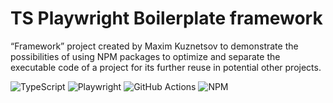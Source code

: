 # TS Playwright Boilerplate framework

“Framework” project created by Maxim Kuznetsov to demonstrate the possibilities of using NPM packages to optimize and separate the executable code of a project for its further reuse in potential other projects.

[//]: # ([![Playwright Tests]&#40;https://github.com/MRichforth/TS-Playwright-Boilerplate/actions/workflows/deploy-and-run-in-docker.yml/badge.svg?branch=main&#41;]&#40;https://github.com/MRichforth/TS-Playwright-Boilerplate/blob/main/.github/workflows/deploy-and-run-in-docker.yml&#41;)

![TypeScript](https://img.shields.io/badge/typescript-%23007ACC.svg?style=for-the-badge&logo=typescript&logoColor=white)
![Playwright](https://img.shields.io/badge/-playwright-%232EAD33?style=for-the-badge&logo=playwright&logoColor=white)
![GitHub Actions](https://img.shields.io/badge/github%20actions-%232671E5.svg?style=for-the-badge&logo=githubactions&logoColor=white)
![NPM](https://img.shields.io/badge/NPM-%23CB3837.svg?style=for-the-badge&logo=npm&logoColor=white)


[//]: # (This boilerplate project was implemented in order to create a code base for the Playwright framework and to demonstrate functionality provided by the framework, as well as to investigate possibilities of integrating TypeScript programming language and Playwright automation framework with GitHub actions.)

[//]: # ()
[//]: # (Also during the process of working on this project the following goals were set:)

[//]: # (- [x] Using self-hosted runners to run GH Actions)

[//]: # (- [x] Using localhost deployment for testing purposes without binding to a remote domain)

[//]: # (- [x] Use of docker images to isolate the testing environment from the self-hosted runner)

[//]: # (- [x] Using docker-compose to optimize self-hosted runner resource consumption and speed up GH Actions execution time)

[//]: # (- [ ] Create an NPM library based on page object files for investigation purposes as well as to address scaling issues of the project using the methods of this project for other repositories )

[//]: # (***)

[//]: # ()
[//]: # (## Technologies stack)

[//]: # ()
[//]: # (The following technologies were used to develop the project:)

[//]: # ( - **Programming Language**: `TypeScript`)

[//]: # ( - **Automation Framework**: `Playwright`)

[//]: # ( - **Reporting tool**: `Allure`, `Playwright`)

[//]: # ( - **Additional technologies used**:)

[//]: # (   - `GH Actions`)

[//]: # (   - `Docker`)

[//]: # (   - `Amazon S3`)

[//]: # (***)

[//]: # ()
[//]: # (## Project configuration)

[//]: # ()
[//]: # (In order to start executing automated scenarios, the following steps should be performed:)

[//]: # (1. Clone repository)

[//]: # (```)

[//]: # (git clone https://github.com/MRichforth/TS-Playwright-Boilerplate.git)

[//]: # (```)

[//]: # ()
[//]: # (2. Install packages)

[//]: # (```)

[//]: # (npm install)

[//]: # (```)

[//]: # (3. Install Playwright framework)

[//]: # (```)

[//]: # (npx playwright install)

[//]: # (```)

[//]: # (4. Create `.env` file )

[//]: # ()
[//]: # (The following variables should be added to the .env file for this project to work successfully:)

[//]: # ()
[//]: # (|   **NAME**   |                             **VALUE**                             | **Required**  | **Purpose**                                                                                                                                                                                   |)

[//]: # (|:------------:|:-----------------------------------------------------------------:|:-------------:|:----------------------------------------------------------------------------------------------------------------------------------------------------------------------------------------------|)

[//]: # (|     `CI`     |                              `true`                               |     false     | Responsible for running tests in `HEADLESS` mode                                                                                                                                              |)

[//]: # (|  `ENV_URL`   | **https://the-internet.herokuapp.com** <br/>or <br/>`localhost`   |     true      | Responsible for URL of web application to be tested. In case the environment is deployed using Docker on your local machine, you need to specify the port, for example http://localhost:7080. |)

[//]: # ()
[//]: # (***)

[//]: # ()
[//]: # (## Project structure)

[//]: # ()
[//]: # (- [**.github**]&#40;.github&#41; folder)

[//]: # (  - Contains all github workflow yaml files for using GitHub Actions.)

[//]: # (- [**.husky**]&#40;.husky&#41; folder)

[//]: # (  - Contains a file that is responsible for executing any command specified in this file in the pre-commit hook.)

[//]: # (- [**spec**]&#40;specs&#41; folder)

[//]: # (     - In this folder are created spec files that contain scenarios in the order corresponding to sections of the web application The Internet)

[//]: # ( - [**framework**]&#40;framework&#41; folder)

[//]: # (   - [**helpers**]&#40;helpers&#41; folder)

[//]: # (     - Contains all related files required for configuration and correct functioning of the project.)

[//]: # (    - [**pages**]&#40;pages&#41; folder)

[//]: # (      - Contains page files that include classes and methods in the order corresponding to the spec files and sections of The Internet web application.)

[//]: # (   - [**testData**]&#40;testData&#41; folder)

[//]: # (     - Contains files used in the process of test execution)

[//]: # ( - [**docker-compose.yaml**]&#40;docker-compose.yml&#41;)

[//]: # (   - Responsible for local deployment and running tests using Docker)

[//]: # ()
[//]: # (***)

[//]: # ()
[//]: # (## Run tests)

[//]: # (In order to run the Playwright scenarios in the [**package.json**]&#40;package.json&#41; files a run configuration has been created for each of them, as well as a general run configuration to run all the scenarios)

[//]: # ()
[//]: # (To run a **single scenario** run the following command in the terminal:)

[//]: # (```)

[//]: # (npm run test-ab-testing)

[//]: # (```)

[//]: # (To run **all scenarios** run the following command in the terminal:)

[//]: # (```)

[//]: # (npm run test-regression-run)

[//]: # (```)

[//]: # (***)

[//]: # ()
[//]: # (## Observe results)

[//]: # (The following folders will be generated in the project root folder as a result of executing the tests: `allure-results` and `playwright-report`)

[//]: # ()
[//]: # (More detailed information on configuring playwright-reporting in [**playwright.config.ts**]&#40;playwright.config.ts&#41; file can be found here: **https://playwright.dev/docs/test-reporters**)

[//]: # ()
[//]: # ( - To access the playwright report, open the `index.html` file in the `playwright-report` folder)

[//]: # ()
[//]: # (![Playwright report example]&#40;src/playwright-report-example.png&#41;)

[//]: # ()
[//]: # ()
[//]: # ( - To access the Allure report, execute the following run configuration in the terminal)

[//]: # (```)

[//]: # (npm run alllure-generate)

[//]: # (```)

[//]: # ()
[//]: # (As a result of this command, the `allure-report` folder will be created. Open the `index.html` file inside this folder to see the report generated by Allure)

[//]: # ()
[//]: # (![Allure report example]&#40;src/allure-report-example.png&#41;)

[//]: # (***)

[//]: # ()
[//]: # (## GitHub Actions)

[//]: # (Project has the ability to run scenarios using GitHub Actions)

[//]: # ()
[//]: # (In the `Actions` tab you can see a workflow called “**&#40;Docker-compose&#41; Playwright Regression Tests**”)

[//]: # ()
[//]: # (This workflow is automatically triggered for **each created PR in the project**, as well as for each **subsequent commit** in that PR, and also this workflow can be **triggered manually**)

[//]: # ()
[//]: # (As a result of the workflow trigger, a pipeline is started which consists of three main steps:)

[//]: # (- `lint`: checks the code on your branch for errors)

[//]: # (- `deploy-and-run`: starts the local deployment of “**The Internet**” application inside the docker container and then starts the run configuration `test-regression-run`.)

[//]: # (- `generate-and-publish-report`: after running scenarios, automatically generated report is uploaded to AWS S3 bucket and then a link to Allure report is generated and displayed in Pipeline summary.)

[//]: # (  ![GitHub Actions Example]&#40;src/github-actions-example.png&#41;)

[//]: # ()
[//]: # (Allure report generated by GitHub Actions also displays the history of all previously executed runs)

[//]: # ()
[//]: # (![AWS Allure report example]&#40;src/aws-allure-report-example.png&#41;)

[//]: # (***)

[//]: # ()
[//]: # (## Credits)

[//]: # ()
[//]: # (This project uses the following Docker images:)

[//]: # ()
[//]: # (1. **gprestes/the-internet**)

[//]: # (    - Source: [**Docker Hub**]&#40;https://hub.docker.com/r/gprestes/the-internet&#41;)

[//]: # ()
[//]: # ()
[//]: # (2. **mcr.microsoft.com/playwright**)

[//]: # (    - Source: [**Microsoft Playwright**]&#40;https://playwright.dev/&#41;)

[//]: # (    - Official Image: [**Microsoft Container Registry**]&#40;https://mcr.microsoft.com/en-us/artifact/mar/playwright&#41;)

[//]: # ()
[//]: # (These images are used in accordance with their respective licenses. Please refer to their respective repositories for license details.)